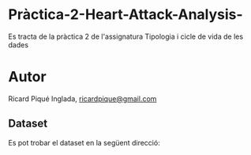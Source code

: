 # Pràctica-2-Heart-Attack-Analysis-
Es tracta de la pràctica 2 de l'assignatura Tipologia i cicle de vida de les dades

# Autor
Ricard Piqué Inglada, ricardpique@gmail.com

## Dataset

Es pot trobar el dataset en la següent direcció:
